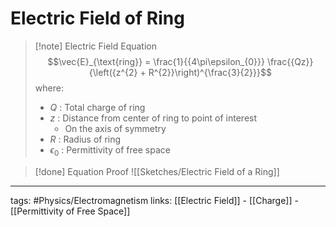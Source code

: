 # Electric Field of Ring
> [!note] Electric Field Equation
> $$\vec{E}_{\text{ring}} = \frac{1}{{4\pi\epsilon_{0}}} \frac{{Qz}}{\left({z^{2} + R^{2}}\right)^{\frac{3}{2}}}$$ where:
> - $Q$ : Total charge of ring
> - $z$ : Distance from center of ring to point of interest
> 	- On the axis of symmetry
> - $R$ : Radius of ring
> - $\epsilon_{0}$ : Permittivity of free space

> [!done] Equation Proof
> ![[Sketches/Electric Field of a Ring]]

---
tags: #Physics/Electromagnetism 
links: [[Electric Field]] - [[Charge]] - [[Permittivity of Free Space]]